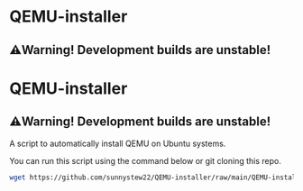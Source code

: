 # QEMU-installer
## ⚠️Warning! Development builds are unstable!

# QEMU-installer
## ⚠️Warning! Development builds are unstable!
A script to automatically install QEMU on Ubuntu systems.

You can run this script using the command below or git cloning this repo.

``` sh 
wget https://github.com/sunnystew22/QEMU-installer/raw/main/QEMU-install.sh && chmod +x QEMU-install.sh && ./QEMU-install.sh
```

